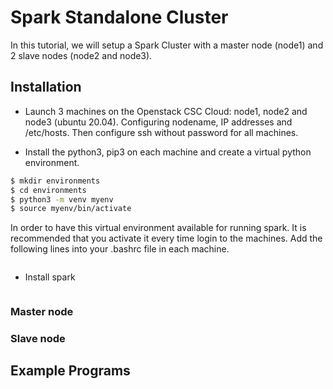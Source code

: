 # Spark Standalone Cluster
In this tutorial, we will setup a Spark Cluster with a master node (node1) and 2 slave nodes (node2 and node3).

## Installation
* Launch 3 machines on the Openstack CSC Cloud: node1, node2 and node3 (ubuntu 20.04). Configuring nodename, IP addresses and /etc/hosts. Then configure ssh without password for all machines.

* Install the python3, pip3 on each machine and create a virtual python environment.  
```bash
$ mkdir environments
$ cd environments
$ python3 -m venv myenv
$ source myenv/bin/activate

```

In order to have this virtual environment available for running spark. It is recommended that you activate it every time login to the machines. Add the following lines into your .bashrc file in each machine.
```bash


```


* Install spark
```bash


```

### Master node


### Slave node



## Example Programs
